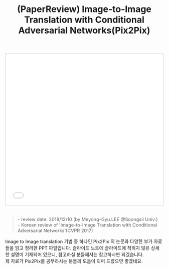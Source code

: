 ﻿---
title: "(PaperReview) Image-to-Image Translation with Conditional Adversarial Networks(Pix2Pix)"
tags: 
  - Deep Learning
  - Image to Image Translation
  - GAN
  - Computer Vision
categories:
  - PaperReview
toc: false
author_profile: false
comments: 
  provider: "disqus"
  disqus:
    shortname: "https-brstar96-github-io"
use_math: true
header:
  teaser: /assets/Images/paper-reviewimage-to-image-translation-with-conditional-adversarial-networkspix2pix-1-638.jpg
---
<center>
<iframe src="//www.slideshare.net/slideshow/embed_code/key/ys8t8cQL0lQNnF" width="595" height="485" frameborder="0" marginwidth="0" marginheight="0" scrolling="no" style="border:1px solid #CCC; border-width:1px; margin-bottom:5px; max-width: 100%;" allowfullscreen> </iframe>
</center><br>

<Blockquote><span style="font-size:11pt">- review date: 2018/12/10 (by Meyong-Gyu.LEE @Soongsil Univ.)<br>- Korean review of 'Image-to-Image Translation with Conditional Adversarial Networks'(CVPR 2017)</span></Blockquote>

<span style="font-size:11pt">
Image to Image translation 기법 중 하나인 Pix2Pix 의 논문과 다양한 부가 자료들을 읽고 정리한 PPT 파일입니다. 슬라이드 노트에 슬라이드에 적히지 않은 상세한 설명이 기재되어 있으니, 참고하실 분들께서는 참고하시면 되겠습니다.<br> 
제 자료가 Pix2Pix를 공부하시는 분들께 도움이 되어 드렸으면 좋겠네요. <br>